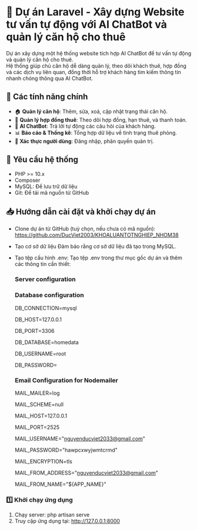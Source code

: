 # 🚀 Dự án Laravel - Xây dựng Website tư vấn tự động với AI ChatBot và quản lý căn hộ cho thuê

Dự án xây dựng một hệ thống website tích hợp AI ChatBot để tư vấn tự động và quản lý căn hộ cho thuê.  
Hệ thống giúp chủ căn hộ dễ dàng quản lý, theo dõi khách thuê, hợp đồng và các dịch vụ liên quan, đồng thời hỗ trợ khách hàng tìm kiếm thông tin nhanh chóng thông qua AI ChatBot.
## 🌟 Các tính năng chính
- 🏠 **Quản lý căn hộ**: Thêm, sửa, xoá, cập nhật trạng thái căn hộ.
- 📑 **Quản lý hợp đồng thuê**: Theo dõi hợp đồng, hạn thuê, và thanh toán.
- 🤖 **AI ChatBot**: Trả lời tự động các câu hỏi của khách hàng.
- 📊 **Báo cáo & Thống kê**: Tổng hợp dữ liệu về tình trạng thuê phòng.
- 🔐 **Xác thực người dùng**: Đăng nhập, phân quyền quản trị.

## 📌 Yêu cầu hệ thống

- PHP >= 10.x
- Composer
- MySQL: Để lưu trữ dữ liệu
- Git: Để tải mã nguồn từ GitHub

## 📥 Hướng dẫn cài đặt và khởi chạy dự án
- Clone dự án từ GitHub (tuỳ chọn, nếu chưa có mã nguồn):
    https://github.com/DucViet2003/KHOALUANTOTNGHIEP_NHOM38
- Tạo cơ sở dữ liệu 
    Đảm bảo rằng cơ sở dữ liệu đã tạo trong MySQL.
- Tạo tệp cấu hình .env: Tạo tệp .env trong thư mục gốc dự án và thêm các thông tin cần thiết:
    ### Server configuration

    ### Database configuration
    DB_CONNECTION=mysql

    DB_HOST=127.0.0.1

    DB_PORT=3306

    DB_DATABASE=homedata

    DB_USERNAME=root

    DB_PASSWORD=

    ### Email Configuration for Nodemailer
    MAIL_MAILER=log

    MAIL_SCHEME=null

    MAIL_HOST=127.0.0.1

    MAIL_PORT=2525

    MAIL_USERNAME="nguyenducviet2033@gmail.com"

    MAIL_PASSWORD="hawpcxwyjwmtcrmd"

    MAIL_ENCRYPTION=tls

    MAIL_FROM_ADDRESS="nguyenducviet2033@gmail.com"

    MAIL_FROM_NAME="${APP_NAME}"



### 1️⃣ Khởi chạy ứng dụng
1. Chạy server:
    php artisan serve
2. Truy cập ứng dụng tại: http://127.0.0.1:8000